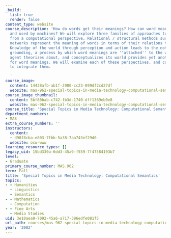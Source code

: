 ```yaml
---
_build:
  list: true
  render: false
content_type: website
course_description: 'How do words get their meanings? How can word meanings be represented
  and used by machines? We will explore three families of approaches to these questions
  from a computational perspective. Relational / structural methods such as semantic
  networks represent the meaning of words in terms of their relations to other words.
  Knowledge of the world through perception and action leads to the notion of external
  grounding, a process by which word meanings are ''attached'' to the world. How an
  agent theorizes about, and conceptualizes its world provides yet another foundation
  for word meanings. We will examine each of these perspectives, and consider ways
  to integrate them.

  '
course_image:
  content: 14438afb-ab1f-2900-cc23-099df2cd27df
  website: mas-962-special-topics-in-media-technology-computational-semantics-fall-2002
course_image_thumbnail:
  content: 5bf80bab-c742-fb3d-1740-dff1369eb0e8
  website: mas-962-special-topics-in-media-technology-computational-semantics-fall-2002
course_title: 'Special Topics in Media Technology: Computational Semantics'
department_numbers:
- MAS
extra_course_numbers: ''
instructors:
  content:
  - d98f8cba-e803-7fbb-5a38-7aa743ef29d0
  website: ocw-www
learning_resource_types: []
legacy_uid: 15bd330a-6dd3-45a9-f559-7f47584193b7
level:
- Graduate
primary_course_number: MAS.962
term: Fall
title: 'Special Topics in Media Technology: Computational Semantics'
topics:
- - Humanities
  - Linguistics
  - Semantics
- - Mathematics
  - Computation
- - Fine Arts
  - Media Studies
uid: 3e10aea9-7092-45a6-a717-396edfe081f5
url_path: courses/mas-962-special-topics-in-media-technology-computational-semantics-fall-2002
year: '2002'
---
```

